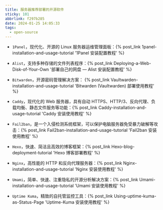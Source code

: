 ```yaml
---
title: 服务器推荐部署的开源软件
sticky: 101
abbrlink: f297b285
date: 2024-01-25 14:05:33
tags:
  - open-source
---
```


- `1Panel`，现代化、开源的 Linux 服务器运维管理面板：{% post_link 1panel-installation-and-usage-tutorial '1Panel 安装配置教程' %}

- `Alist`，支持多种存储的文件列表程序：{% post_link Deploying-a-Web-Disk-of-Your-Own '部署自己的网盘 — Alist 安装配置教程' %}

- `Bitwarden`，开源密码管理解决方案： {% post_link Vaultwarden-installation-and-usage-tutorial 'Bitwarden (Vaultwarden) 部署使用教程' %}

- `Caddy`，现代化的 Web 服务器，具有自动 HTTPS、HTTP/3、反向代理、负载均衡、静态文件服务等功能：{% post_link Caddy-installation-and-usage-tutorial 'Caddy 安装使用教程' %} 

- `Fail2ban`，是一个入侵检测系统框架，可以保护电脑服务器免受暴力破解等攻击：{% post_link Fail2ban-installation-and-usage-tutorial 'Fail2ban 安装使用教程' %}

- `Hexo`，快速、简洁且高效的博客框架：{% post_link Hexo-blog-deployment-tutorial 'Hexo 博客部署教程' %}

- `Nginx`，高性能的 HTTP 和反向代理服务器：{% post_link Nginx-installation-and-usage-tutorial 'Nginx 安装使用教程' %}

- `Umami`，简单、快速、注重隐私的开源分析解决方案：{% post_link Umami-installation-and-usage-tutorial 'Umami 安装使用教程' %}

- `Uptime Kuma`，精致的自托管监控工具：{% post_link Using-uptime-kuma-as-Status-Page 'Uptime-Kuma 安装使用教程' %}

